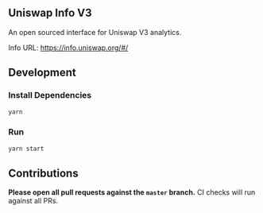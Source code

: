 ## Uniswap Info V3

An open sourced interface for Uniswap V3 analytics. 

Info URL: https://info.uniswap.org/#/

## Development

### Install Dependencies

```bash
yarn
```

### Run

```bash
yarn start
```

## Contributions

**Please open all pull requests against the `master` branch.**
CI checks will run against all PRs.
